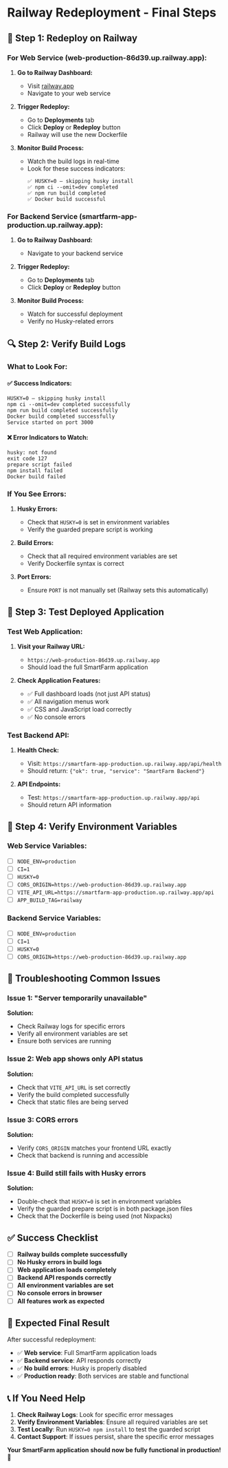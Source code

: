 # Railway Redeployment - Final Steps

## 🚀 **Step 1: Redeploy on Railway**

### **For Web Service (web-production-86d39.up.railway.app):**

1. **Go to Railway Dashboard:**
   - Visit [railway.app](https://railway.app)
   - Navigate to your web service

2. **Trigger Redeploy:**
   - Go to **Deployments** tab
   - Click **Deploy** or **Redeploy** button
   - Railway will use the new Dockerfile

3. **Monitor Build Process:**
   - Watch the build logs in real-time
   - Look for these success indicators:
     ```
     ✅ HUSKY=0 — skipping husky install
     ✅ npm ci --omit=dev completed
     ✅ npm run build completed
     ✅ Docker build successful
     ```

### **For Backend Service (smartfarm-app-production.up.railway.app):**

1. **Go to Railway Dashboard:**
   - Navigate to your backend service

2. **Trigger Redeploy:**
   - Go to **Deployments** tab
   - Click **Deploy** or **Redeploy** button

3. **Monitor Build Process:**
   - Watch for successful deployment
   - Verify no Husky-related errors

## 🔍 **Step 2: Verify Build Logs**

### **What to Look For:**

#### **✅ Success Indicators:**
```
HUSKY=0 — skipping husky install
npm ci --omit=dev completed successfully
npm run build completed successfully
Docker build completed successfully
Service started on port 3000
```

#### **❌ Error Indicators to Watch:**
```
husky: not found
exit code 127
prepare script failed
npm install failed
Docker build failed
```

### **If You See Errors:**

1. **Husky Errors:**
   - Check that `HUSKY=0` is set in environment variables
   - Verify the guarded prepare script is working

2. **Build Errors:**
   - Check that all required environment variables are set
   - Verify Dockerfile syntax is correct

3. **Port Errors:**
   - Ensure `PORT` is not manually set (Railway sets this automatically)

## 🧪 **Step 3: Test Deployed Application**

### **Test Web Application:**
1. **Visit your Railway URL:**
   - `https://web-production-86d39.up.railway.app`
   - Should load the full SmartFarm application

2. **Check Application Features:**
   - ✅ Full dashboard loads (not just API status)
   - ✅ All navigation menus work
   - ✅ CSS and JavaScript load correctly
   - ✅ No console errors

### **Test Backend API:**
1. **Health Check:**
   - Visit: `https://smartfarm-app-production.up.railway.app/api/health`
   - Should return: `{"ok": true, "service": "SmartFarm Backend"}`

2. **API Endpoints:**
   - Test: `https://smartfarm-app-production.up.railway.app/api`
   - Should return API information

## 🔧 **Step 4: Verify Environment Variables**

### **Web Service Variables:**
- [ ] `NODE_ENV=production`
- [ ] `CI=1`
- [ ] `HUSKY=0`
- [ ] `CORS_ORIGIN=https://web-production-86d39.up.railway.app`
- [ ] `VITE_API_URL=https://smartfarm-app-production.up.railway.app/api`
- [ ] `APP_BUILD_TAG=railway`

### **Backend Service Variables:**
- [ ] `NODE_ENV=production`
- [ ] `CI=1`
- [ ] `HUSKY=0`
- [ ] `CORS_ORIGIN=https://web-production-86d39.up.railway.app`

## 🚨 **Troubleshooting Common Issues**

### **Issue 1: "Server temporarily unavailable"**
**Solution:**
- Check Railway logs for specific errors
- Verify all environment variables are set
- Ensure both services are running

### **Issue 2: Web app shows only API status**
**Solution:**
- Check that `VITE_API_URL` is set correctly
- Verify the build completed successfully
- Check that static files are being served

### **Issue 3: CORS errors**
**Solution:**
- Verify `CORS_ORIGIN` matches your frontend URL exactly
- Check that backend is running and accessible

### **Issue 4: Build still fails with Husky errors**
**Solution:**
- Double-check that `HUSKY=0` is set in environment variables
- Verify the guarded prepare script is in both package.json files
- Check that the Dockerfile is being used (not Nixpacks)

## ✅ **Success Checklist**

- [ ] **Railway builds complete successfully**
- [ ] **No Husky errors in build logs**
- [ ] **Web application loads completely**
- [ ] **Backend API responds correctly**
- [ ] **All environment variables are set**
- [ ] **No console errors in browser**
- [ ] **All features work as expected**

## 🎯 **Expected Final Result**

After successful redeployment:
- ✅ **Web service**: Full SmartFarm application loads
- ✅ **Backend service**: API responds correctly
- ✅ **No build errors**: Husky is properly disabled
- ✅ **Production ready**: Both services are stable and functional

## 📞 **If You Need Help**

1. **Check Railway Logs**: Look for specific error messages
2. **Verify Environment Variables**: Ensure all required variables are set
3. **Test Locally**: Run `HUSKY=0 npm install` to test the guarded script
4. **Contact Support**: If issues persist, share the specific error messages

**Your SmartFarm application should now be fully functional in production!** 🚀
